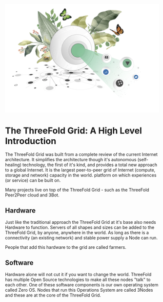 ![](./img/cap2layer.png)

# The ThreeFold Grid: A High Level Introduction
The ThreeFold Grid was built from a complete review of the current Internet architecture. It simplifies the architecture though it's autonomous (self-healing) technology, the first of it's kind, and provides a total new approach to a global Internet. It is the largest peer-to-peer grid of Internet (compute, storage and network) capacity in the world. platform on which experiences (or service) can be built on.

Many projects live on top of the ThreeFold Grid - such as the ThreeFold Peer2Peer cloud and 3Bot.

## Hardware
Just like the traditional approach the ThreeFold Grid at it's base also needs Hardware to function. Servers of all shapes and sizes can be added to the ThreeFold Grid, by anyone, anywhere in the world. As long as there is a connectivity (an existing network) and stable power supply a Node can run.

People that add this hardware to the grid are called farmers.

## Software
Hardware alone will not cut it if you want to change the world. ThreeFold has multiple Open Source technologies to make all these nodes "talk" to each other. One of these software components is our own operating system called Zero OS. Nodes that run this Operations System are called 3Nodes and these are at the core of the ThreeFold Grid.


